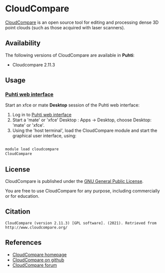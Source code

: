 # CloudCompare

[CloudCompare](http://cloudcompare.org/) is an open source tool for editing and processing dense 3D point clouds (such as those acquired with laser scanners).

## Availability

The following versions of CloudCompare are available in **Puhti**:

- Cloudcompare 2.11.3

## Usage

### [Puhti web interface](https://www.puhti.csc.fi)

Start an xfce or mate **Desktop** session of the Puhti web interface:

1. Log in to [Puhti web interface](https://www.puhti.csc.fi)
2. Start a 'mate' or 'xfce' Desktop : Apps -> Desktop, choose Desktop: 'mate' or 'xfce'.
3. Using the 'host terminal', load the CloudCompare module and start the graphical user interface, using:

```bash

module load cloudcompare
CloudCompare

```
## License 

CloudCompare is published under the [GNU General Public License](https://github.com/CloudCompare/CloudCompare/blob/master/license.txt).

You are free to use CloudCompare for any purpose, including commercially or for education. 

## Citation

```
CloudCompare (version 2.11.3) [GPL software]. (2021). Retrieved from http://www.cloudcompare.org/
```

## References

* [CloudCompare homepage](http://cloudcompare.org/)
* [CloudCompare on github](https://github.com/cloudcompare/cloudcompare)
* [CloudCompare forum](http://cloudcompare.org/forum/)

